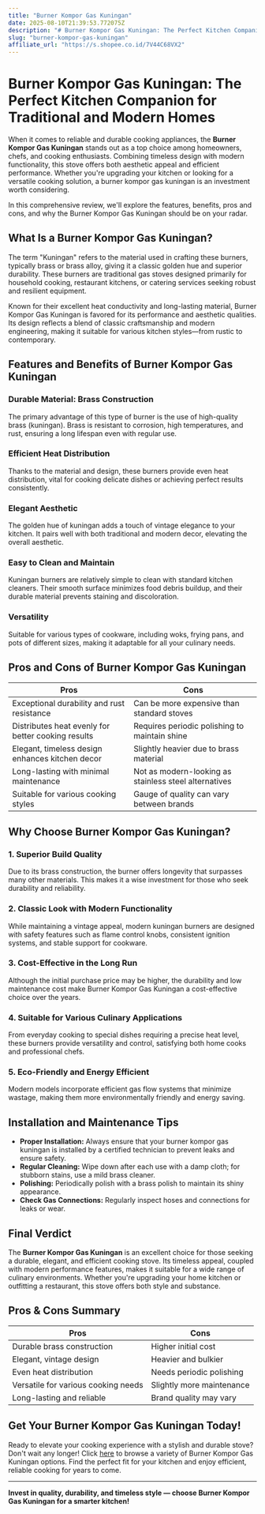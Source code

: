 ```yaml
---
title: "Burner Kompor Gas Kuningan"
date: 2025-08-10T21:39:53.772075Z
description: "# Burner Kompor Gas Kuningan: The Perfect Kitchen Companion for Traditional and Modern Homes..."
slug: "burner-kompor-gas-kuningan"
affiliate_url: "https://s.shopee.co.id/7V44C68VX2"
---
```

# Burner Kompor Gas Kuningan: The Perfect Kitchen Companion for Traditional and Modern Homes

When it comes to reliable and durable cooking appliances, the **Burner Kompor Gas Kuningan** stands out as a top choice among homeowners, chefs, and cooking enthusiasts. Combining timeless design with modern functionality, this stove offers both aesthetic appeal and efficient performance. Whether you're upgrading your kitchen or looking for a versatile cooking solution, a burner kompor gas kuningan is an investment worth considering.

In this comprehensive review, we'll explore the features, benefits, pros and cons, and why the Burner Kompor Gas Kuningan should be on your radar.

## What Is a Burner Kompor Gas Kuningan?

The term "Kuningan" refers to the material used in crafting these burners, typically brass or brass alloy, giving it a classic golden hue and superior durability. These burners are traditional gas stoves designed primarily for household cooking, restaurant kitchens, or catering services seeking robust and resilient equipment.

Known for their excellent heat conductivity and long-lasting material, Burner Kompor Gas Kuningan is favored for its performance and aesthetic qualities. Its design reflects a blend of classic craftsmanship and modern engineering, making it suitable for various kitchen styles—from rustic to contemporary.

## Features and Benefits of Burner Kompor Gas Kuningan

### Durable Material: Brass Construction

The primary advantage of this type of burner is the use of high-quality brass (kuningan). Brass is resistant to corrosion, high temperatures, and rust, ensuring a long lifespan even with regular use.

### Efficient Heat Distribution

Thanks to the material and design, these burners provide even heat distribution, vital for cooking delicate dishes or achieving perfect results consistently.

### Elegant Aesthetic

The golden hue of kuningan adds a touch of vintage elegance to your kitchen. It pairs well with both traditional and modern decor, elevating the overall aesthetic.

### Easy to Clean and Maintain

Kuningan burners are relatively simple to clean with standard kitchen cleaners. Their smooth surface minimizes food debris buildup, and their durable material prevents staining and discoloration.

### Versatility

Suitable for various types of cookware, including woks, frying pans, and pots of different sizes, making it adaptable for all your culinary needs.

## Pros and Cons of Burner Kompor Gas Kuningan

| Pros                                   | Cons                                     |
|----------------------------------------|------------------------------------------|
| Exceptional durability and rust resistance | Can be more expensive than standard stoves |
| Distributes heat evenly for better cooking results | Requires periodic polishing to maintain shine |
| Elegant, timeless design enhances kitchen decor | Slightly heavier due to brass material |
| Long-lasting with minimal maintenance | Not as modern-looking as stainless steel alternatives |
| Suitable for various cooking styles | Gauge of quality can vary between brands |

## Why Choose Burner Kompor Gas Kuningan?

### 1. Superior Build Quality

Due to its brass construction, the burner offers longevity that surpasses many other materials. This makes it a wise investment for those who seek durability and reliability.

### 2. Classic Look with Modern Functionality

While maintaining a vintage appeal, modern kuningan burners are designed with safety features such as flame control knobs, consistent ignition systems, and stable support for cookware.

### 3. Cost-Effective in the Long Run

Although the initial purchase price may be higher, the durability and low maintenance cost make Burner Kompor Gas Kuningan a cost-effective choice over the years.

### 4. Suitable for Various Culinary Applications

From everyday cooking to special dishes requiring a precise heat level, these burners provide versatility and control, satisfying both home cooks and professional chefs.

### 5. Eco-Friendly and Energy Efficient

Modern models incorporate efficient gas flow systems that minimize wastage, making them more environmentally friendly and energy saving.

## Installation and Maintenance Tips

- **Proper Installation:** Always ensure that your burner kompor gas kuningan is installed by a certified technician to prevent leaks and ensure safety.
- **Regular Cleaning:** Wipe down after each use with a damp cloth; for stubborn stains, use a mild brass cleaner.
- **Polishing:** Periodically polish with a brass polish to maintain its shiny appearance.
- **Check Gas Connections:** Regularly inspect hoses and connections for leaks or wear.

## Final Verdict

The **Burner Kompor Gas Kuningan** is an excellent choice for those seeking a durable, elegant, and efficient cooking stove. Its timeless appeal, coupled with modern performance features, makes it suitable for a wide range of culinary environments. Whether you're upgrading your home kitchen or outfitting a restaurant, this stove offers both style and substance.

## Pros & Cons Summary

| Pros                                   | Cons                                     |
|----------------------------------------|------------------------------------------|
| Durable brass construction            | Higher initial cost                     |
| Elegant, vintage design               | Heavier and bulkier                   |
| Even heat distribution                | Needs periodic polishing             |
| Versatile for various cooking needs  | Slightly more maintenance             |
| Long-lasting and reliable             | Brand quality may vary               |

## Get Your Burner Kompor Gas Kuningan Today!

Ready to elevate your cooking experience with a stylish and durable stove? Don't wait any longer! Click [here](https://s.shopee.co.id/7V44C68VX2) to browse a variety of Burner Kompor Gas Kuningan options. Find the perfect fit for your kitchen and enjoy efficient, reliable cooking for years to come.

---

**Invest in quality, durability, and timeless style — choose Burner Kompor Gas Kuningan for a smarter kitchen!**